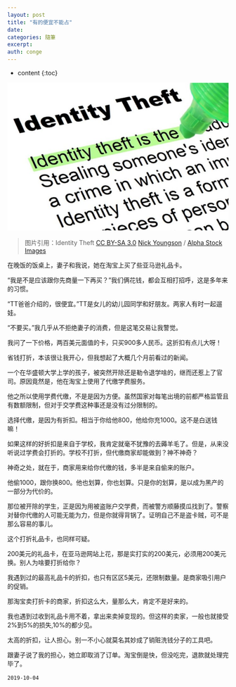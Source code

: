 ```yaml
---
layout: post
title: "有的便宜不能占"
date:
categories: 隨筆
excerpt:
auth: conge
---
```

* content
{:toc}

![](/assets/images/隨筆/118382-4081bf3feb5e58a5.png)
> 图片引用：Identity Theft [CC BY-SA 3.0](https://creativecommons.org/licenses/by-sa/3.0/) [Nick Youngson](http://nyphotographic.com/) / [Alpha Stock Images](http://alphastockimages.com/)

在晚饭的饭桌上，妻子和我说，她在淘宝上买了些亚马逊礼品卡。

“我是不是应该跟你先商量一下再买？”我们俩花钱，都会互相打招呼，这是多年来的习惯。

“TT爸爸介绍的，很便宜。”TT是女儿的幼儿园同学和好朋友。两家人有时一起遛娃。

“不要买。”我几乎从不拒绝妻子的消费，但是这笔交易让我警觉。

我问了一下价格，两百美元面值的卡，只买900多人民币。这折扣有点儿大呀！

省钱打折，本该很让我开心，但我想起了大概几个月前看过的新闻。

一个在华盛顿大学上学的孩子，被突然开除还是勒令退学啥的，继而还惹上了官司。原因竟然是，他在淘宝上使用了代缴学费服务。

他之所以使用学费代缴，不是是因为方便。虽然国家对每笔出境的前都严格监管且有数额限制，但对于交学费这种事还是没有过分限制的。

选择代缴，是因为有折扣。相当于你给他800，他给你充1000。这不是白送钱嘛！

如果这样的好折扣是来自于学校，我肯定就毫不犹豫的去薅羊毛了。但是，从来没听说过学费会打折的。学校不打折，但代缴商家却能做到？神不神奇？

神奇之处，就在于，商家用来给你代缴的钱，多半是来自偷来的账户。

他偷1000，跟你换800。他也划算，你也划算。只是你的划算，是以成为黑产的一部分为代价的。

那位被开除的学生，正是因为用被盗账户交学费，而被警方顺藤摸瓜找到了。警察对替你代缴的人可能无能为力，但是你就得背锅了。证明自己不是盗卡贼，可不是那么容易的事儿。

这个打折礼品卡，也同样可疑。

200美元的礼品卡，在亚马逊网站上花，那是实打实的200美元，必须用200美元换。别人为啥要打折给你？

我遇到过的最高礼品卡的折扣，也只有区区5美元，还限制数量。是商家吸引用户的促销。

那淘宝卖打折卡的商家，折扣这么大，量那么大，肯定不是好来的。

我也遇到过收到礼品卡用不着，拿出来卖掉变现的。但这样的卖家，一般也就接受2%到5%的损失,10%的都少见。

太高的折扣，让人担心。别一不小心就莫名其妙成了销赃洗钱分子的工具吧。

跟妻子说了我的担心，她立即取消了订单。淘宝倒是快，但没吃完，退款就处理完毕了。

```
2019-10-04
```
